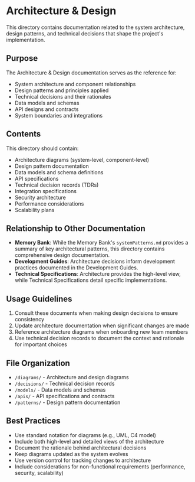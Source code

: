 # Architecture & Design

This directory contains documentation related to the system architecture, design patterns, and technical decisions that shape the project's implementation.

## Purpose

The Architecture & Design documentation serves as the reference for:

- System architecture and component relationships
- Design patterns and principles applied
- Technical decisions and their rationales
- Data models and schemas
- API designs and contracts
- System boundaries and integrations

## Contents

This directory should contain:

- Architecture diagrams (system-level, component-level)
- Design pattern documentation
- Data models and schema definitions
- API specifications
- Technical decision records (TDRs)
- Integration specifications
- Security architecture
- Performance considerations
- Scalability plans

## Relationship to Other Documentation

- **Memory Bank**: While the Memory Bank's `systemPatterns.md` provides a summary of key architectural patterns, this directory contains comprehensive design documentation.
- **Development Guides**: Architecture decisions inform development practices documented in the Development Guides.
- **Technical Specifications**: Architecture provides the high-level view, while Technical Specifications detail specific implementations.

## Usage Guidelines

1. Consult these documents when making design decisions to ensure consistency
2. Update architecture documentation when significant changes are made
3. Reference architecture diagrams when onboarding new team members
4. Use technical decision records to document the context and rationale for important choices

## File Organization

- `/diagrams/` - Architecture and design diagrams
- `/decisions/` - Technical decision records
- `/models/` - Data models and schemas
- `/apis/` - API specifications and contracts
- `/patterns/` - Design pattern documentation

## Best Practices

- Use standard notation for diagrams (e.g., UML, C4 model)
- Include both high-level and detailed views of the architecture
- Document the rationale behind architectural decisions
- Keep diagrams updated as the system evolves
- Use version control for tracking changes to architecture
- Include considerations for non-functional requirements (performance, security, scalability)
